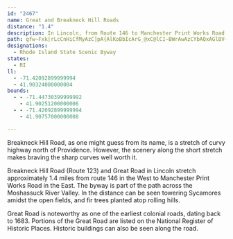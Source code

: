 ```yaml
---
id: "2467"
name: Great and Breakneck Hill Roads
distance: "1.4"
description: In Lincoln, from Route 146 to Manchester Print Works Road.
path: gfw~Fxk|rLcCnHiCfMyAzC]pA{AlKoBbIcArG_@xC@lCI~BWrAwAzCYbAQxAGlBV~Bh@rAJr@d@xEn@`B|AzC|@|Ad@d@pEtCnAfAr@~@z@dBl@lB`AfER~ANpFRvBrAbI
designations:
  - Rhode Island State Scenic Byway
states:
  - RI
ll:
  - -71.42092899999994
  - 41.90324000000004
bounds:
  - - -71.44730399999992
    - 41.90251200000006
  - - -71.42092899999994
    - 41.90757000000008

---
```


Breakneck Hill Road, as one might guess from its name, is a stretch of curvy highway north of Providence.  However, the scenery along the short stretch makes braving the sharp curves well worth it. 

Breakneck Hill Road (Route 123) and Great Road in Lincoln stretch approximately 1.4 miles from route 146 in the West to Manchester Print Works Road in the East.  The byway is part of the path across the Moshassuck River Valley.  In the distance can be seen towering Sycamores amidst the open fields, and fir trees planted atop rolling hills.

Great Road is noteworthy as one of the earliest colonial roads, dating back to 1683.  Portions of the Great Road are listed on the National Register of Historic Places.  Historic buildings can also be seen along the road.
